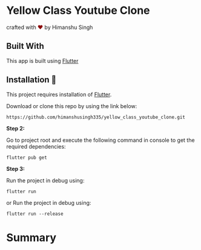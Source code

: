 # Yellow Class Youtube Clone

<p align="left">
crafted with <span style="color: #8b0000;">&hearts;</span> by Himanshu Singh
</p>

## Built With

This app is built using [Flutter](https://flutter.dev/)
## Installation 🔧

This project requires installation of [Flutter](https://flutter.dev/).

Download or clone this repo by using the link below:

```
https://github.com/himanshusingh335/yellow_class_youtube_clone.git
```

**Step 2:**

Go to project root and execute the following command in console to get the required dependencies: 

```
flutter pub get 
```

**Step 3:**

Run the project in debug using:

```
flutter run
```

or Run the project in debug using:
```
flutter run --release
```

# Summary

